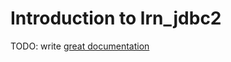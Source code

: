 # Introduction to lrn_jdbc2

TODO: write [great documentation](http://jacobian.org/writing/what-to-write/)
